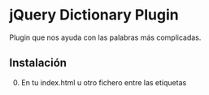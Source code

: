 jQuery Dictionary Plugin
=============

Plugin que nos ayuda con las palabras más complicadas. 


Instalación
-------

0. En tu index.html u otro fichero entre las etiquetas <script> le añades la función .dictionary("", "", "", "") a un botón. 
0. Parámetros que recibe: 
- id del input texto`
- id del radiobutton en español
- id del radiobutton en inglés
- id del div/span del error

